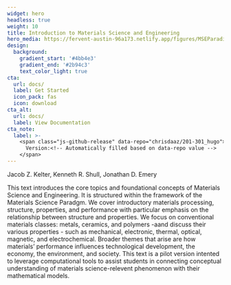 ```yaml
---
widget: hero
headless: true
weight: 10
title: Introduction to Materials Science and Engineering
hero_media: https://fervent-austin-96a173.netlify.app/figures/MSEParadigm.svg
design:
  background:
    gradient_start: '#4bb4e3'
    gradient_end: '#2b94c3'
    text_color_light: true
cta:
  url: docs/
  label: Get Started
  icon_pack: fas
  icon: download
cta_alt:
  url: docs/
  label: View Documentation
cta_note:
  label: >-
    <span class="js-github-release" data-repo="chrisdaaz/201-301_hugo">
      Version:<!-- Automatically filled based on data-repo value -->
    </span>
---
```


Jacob Z. Kelter, Kenneth R. Shull, Jonathan D. Emery

This text introduces the core topics and foundational concepts of Materials Science and Engineering. It is structured within the framework of the Materials Science Paradgm. We cover introductory materials processing, structure, properties, and performance with particular emphasis on the relationship between structure and properties. We focus on conventional materials classes: metals, ceramics, and polymers -aand discuss their various properties - such as mechanical, electronic, thermal, optical, magnetic, and electrochemical. Broader themes that arise are how materials’ performance influences technological development, the economy, the environment, and society. This text is a pilot version intented to leverage computational tools to assist students in connecting conceptual understanding of materials science-relevent phenomenon with their mathematical models.